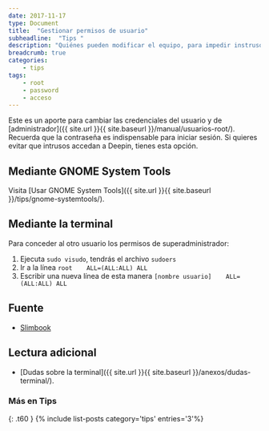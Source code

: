```yaml
---
date: 2017-11-17
type: Document
title:  "Gestionar permisos de usuario"
subheadline:  "Tips "
description: "Quiénes pueden modificar el equipo, para impedir instrusos"
breadcrumb: true
categories:
    - tips
tags:
    - root
    - password
    - acceso
---
```

Este es un aporte para cambiar las credenciales del usuario y de [administrador]({{ site.url }}{{ site.baseurl }}/manual/usuarios-root/). Recuerda que la contraseña es indispensable para iniciar sesión. Si quieres evitar que intrusos accedan a Deepin, tienes esta opción.

## Mediante GNOME System Tools
Visita [Usar GNOME System Tools]({{ site.url }}{{ site.baseurl }}/tips/gnome-systemtools/).

## Mediante la terminal
Para conceder al otro usuario los permisos de superadministrador:
1. Ejecuta `sudo visudo`, tendrás el archivo `sudoers`
2. Ir a la línea `root    ALL=(ALL:ALL) ALL`
3. Escribir una nueva línea de esta manera `[nombre usuario]    ALL=(ALL:ALL) ALL`

## Fuente
* [Slimbook](https://slimbook.es/tutoriales/linux/86-anadir-usuario-al-fichero-sudoers)


## Lectura adicional
* [Dudas sobre la terminal]({{ site.url }}{{ site.baseurl }}/anexos/dudas-terminal/).

### Más en Tips
{: .t60 }
{% include list-posts category='tips' entries='3'%}
